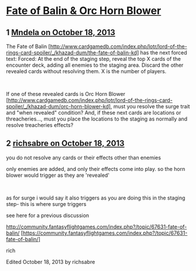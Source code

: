 # [Fate of Balin &amp; Orc Horn Blower](https://community.fantasyflightgames.com/topic/92299-fate-of-balin-orc-horn-blower/)

## 1 [Mndela on October 18, 2013](https://community.fantasyflightgames.com/topic/92299-fate-of-balin-orc-horn-blower/?do=findComment&comment=891771)

The Fate of Balin [http://www.cardgamedb.com/index.php/lotr/lord-of-the-rings-card-spoiler/_/khazad-dum/the-fate-of-balin-kd] has the next forced text: Forced: At the end of the staging step, reveal the top X cards of the encounter deck, adding all enemies to the staging area. Discard the other revealed cards without resolving them. X is the number of players.

 

If one of these revealed cards is Orc Horn Blower [http://www.cardgamedb.com/index.php/lotr/lord-of-the-rings-card-spoiler/_/khazad-dum/orc-horn-blower-kd], must you resolve the surge trait and "when revealed" condition? And, if these next cards are locations or threacheries..., must you place the locations to the staging as normally and resolve treacheries effects?

## 2 [richsabre on October 18, 2013](https://community.fantasyflightgames.com/topic/92299-fate-of-balin-orc-horn-blower/?do=findComment&comment=891779)

you do not resolve any cards or their effects other than enemies

only enemies are added, and only their effects come into play. so the horn blower would trigger as they are 'revealed'

 

as for surge i would say it also triggers as you are doing this in the staging step- this is where surge triggers

see here for a previous discussion

http://community.fantasyflightgames.com/index.php?/topic/67631-fate-of-balin/ [https://community.fantasyflightgames.com/index.php?/topic/67631-fate-of-balin/]

rich

Edited October 18, 2013 by richsabre


